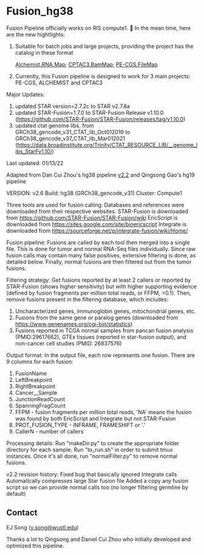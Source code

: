# Fusion_hg38

Fusion Pipeline officially works on RIS compute1. :hugs: In the mean time, here are the new hightlights:

1. Suitable for batch jobs and large projects, providing the project has the catalog in these format

   [Alchemist.RNA.Map](https://github.com/ding-lab/GDAN.catalog/blob/main/Alchemist/Alchemist.RNAMap.storage1.tsv);
   [CPTAC3.BamMap](https://github.com/ding-lab/CPTAC3.catalog/blob/master/BamMap/storage1.BamMap.dat);
   [PE-CGS.FileMap](https://github.com/ding-lab/PE-CGS.catalog/blob/main/FileMap/FileMap.tsv)
   
2. Currently, this Fusion pipeline is designed to work for 3 main projects: PE-CGS, ALCHEMIST and CPTAC3


Major Updates:

1. updated STAR version=2.7.2c to STAR v2.7.8a 
2. updated STAR-Fusion=1.7.0   to STAR-Fusion Release v1.10.0 (https://github.com/STAR-Fusion/STAR-Fusion/releases/tag/v1.10.0)
3. updated ctat genome libs, from GRCh38_gencode_v31_CTAT_lib_Oct012019 to GRCh38_gencode_v37_CTAT_lib_Mar012021  (https://data.broadinstitute.org/Trinity/CTAT_RESOURCE_LIB/__genome_libs_StarFv1.10/)


Last updated: 01/13/22

Adapted from Dan Cui Zhou's hg38 pipeline [v2.2](https://github.com/sscien/Fusion_hg38) and Qingsong Gao's hg19 pipeline

VERSION: v2.6
Build: hg38 (GRCh38_gencode_v31)
Cluster: Compute1

Three tools are used for fusion calling:
Databases and references were downloaded from their respective websites.
STAR-Fusion is downloaded from https://github.com/STAR-Fusion/STAR-Fusion/wiki
EricScript is downloaded from https://sites.google.com/site/bioericscript
Integrate is downloaded from https://sourceforge.net/p/integrate-fusion/wiki/Home/

Fusion pipeline:
Fusions are called by each tool then merged into a single file. This is done for tumor and normal RNA-Seq files individually.
Since raw fusion calls may contain many false positives, extensive filtering is done, as detailed below.
Finally, normal fusions are then filtered out from the tumor fusions.

Filtering strategy:
Get fusions reported by at least 2 callers or reported by STAR-Fusion (shows higher sensitivity) but with higher supporting evidence (defined by fusion fragments per million total reads, or FFPM, >0.1).
Then, remove fusions present in the filtering database, which includes:
1) Uncharacterized genes, immunoglobin genes, mitochondrial genes, etc.
2) Fusions from the same gene or paralog genes (downloaded from https://www.genenames.org/cgi-bin/statistics)
3) Fusions reported in TCGA normal samples from pancan fusion analysis (PMID:29617662), GTEx tissues (reported in star-fusion output), and non-cancer cell studies (PMID: 26837576)

Output format:
In the output file, each row represents one fusion.
There are 9 columns for each fusion:
1) FusionName
2) LeftBreakpoint
3) RightBreakpoint
4) Cancer__Sample
5) JunctionReadCount
6) SpanningFragCount
7) FFPM 		- fusion fragments per million total reads, 'NA' means the fusion was found by both EricScript and Integrate but not STAR-Fusion
8) PROT_FUSION_TYPE 	- INFRAME, FRAMESHIFT or '.'
9) CallerN 		- number of callers

Processing details:
Run "makeDir.py" to create the appropriate folder directory for each sample.
Run "to_run.sh" in order to submit tmux instances.
Once it's all done, run "normalFilter.py" to remove normal fusions.

v2.2 revision history:
Fixed bug that basically ignored Integrate calls
Automatically compresses large Star fusion file
Added a copy any fusion script so we can provide normal calls too (no longer filtering germline by default)


## Contact

EJ Song (y.song@wustl.edu)

Thanks a lot to Qingsong and Daniel Cui Zhou who initially developed and optimized this pipeline.
